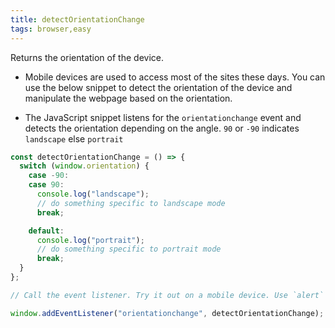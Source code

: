 ```yaml
---
title: detectOrientationChange
tags: browser,easy
---
```


Returns the orientation of the device.

- Mobile devices are used to access most of the sites these days. You can use the below snippet to detect the orientation of the device and manipulate the webpage based on the orientation.

- The JavaScript snippet listens for the `orientationchange` event and detects the orientation depending on the angle. `90` or `-90` indicates `landscape` else `portrait`

```js
const detectOrientationChange = () => {
  switch (window.orientation) {
    case -90:
    case 90:
      console.log("landscape");
      // do something specific to landscape mode
      break;

    default:
      console.log("portrait");
      // do something specific to portrait mode
      break;
  }
};
```

```js
// Call the event listener. Try it out on a mobile device. Use `alert` instead of `console.log` in the function.

window.addEventListener("orientationchange", detectOrientationChange);
```
